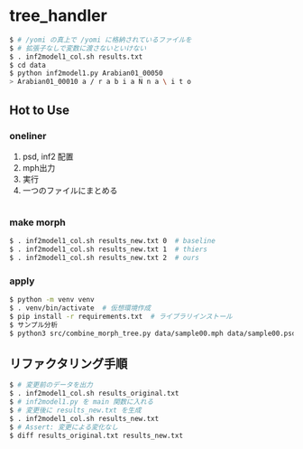 # tree_handler


```sh
$ # /yomi の真上で /yomi に格納されているファイルを
$ # 拡張子なしで変数に渡さないといけない
$ . inf2model1_col.sh results.txt
$ cd data
$ python inf2model1.py Arabian01_00050
> Arabian01_00010 a / r a b i a N n a \ i t o
```

## Hot to Use

### oneliner

1. psd, inf2 配置
1. mph出力
1. 実行
1. 一つのファイルにまとめる

```

```

### make morph

```sh
$ . inf2model1_col.sh results_new.txt 0  # baseline
$ . inf2model1_col.sh results_new.txt 1  # thiers
$ . inf2model1_col.sh results_new.txt 2  # ours
```

### apply

```sh
$ python -m venv venv 
$ . venv/bin/activate  # 仮想環境作成
$ pip install -r requirements.txt  # ライブラリインストール
$ サンプル分析
$ python3 src/combine_morph_tree.py data/sample00.mph data/sample00.psd
```

## リファクタリング手順

```sh
$ # 変更前のデータを出力
$ . inf2model1_col.sh results_original.txt
$ # inf2model1.py を main 関数に入れる
$ # 変更後に results_new.txt を生成
$ . inf2model1_col.sh results_new.txt
$ # Assert: 変更による変化なし
$ diff results_original.txt results_new.txt 
```
